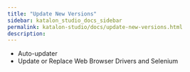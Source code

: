 ```yaml
---
title: "Update New Versions" 
sidebar: katalon_studio_docs_sidebar
permalink: katalon-studio/docs/update-new-versions.html 
description: 
---
```

*   Auto-updater
*   Update or Replace Web Browser Drivers and Selenium